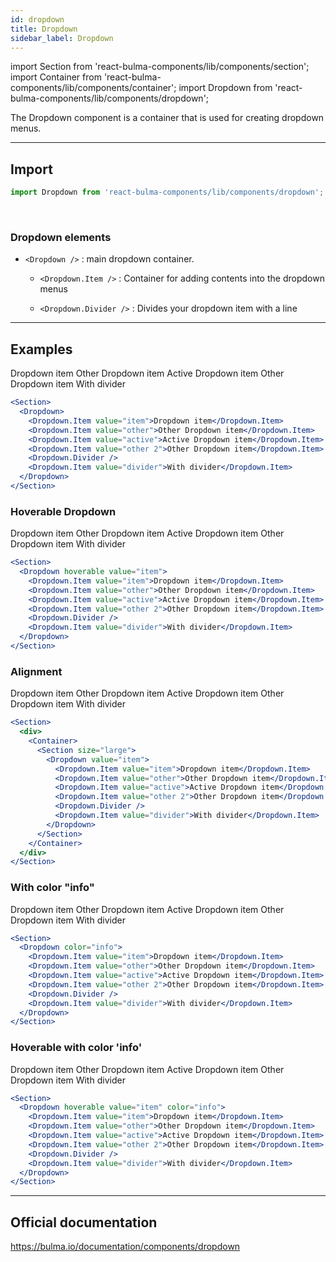 ```yaml
---
id: dropdown
title: Dropdown
sidebar_label: Dropdown
---
```


import Section from 'react-bulma-components/lib/components/section';
import Container from 'react-bulma-components/lib/components/container';
import Dropdown from 'react-bulma-components/lib/components/dropdown';

The Dropdown component is a container that is used for creating dropdown menus.

---

## **Import**

```js
import Dropdown from 'react-bulma-components/lib/components/dropdown';
```

<br />

### Dropdown elements

- `<Dropdown />` : main dropdown container.

  - `<Dropdown.Item />` : Container for adding contents into the dropdown menus

  - `<Dropdown.Divider />` : Divides your dropdown item with a line

---

## **Examples**

<Section>
  <Dropdown>
    <Dropdown.Item value="item" >
      Dropdown item
    </Dropdown.Item>
    <Dropdown.Item value="other">
      Other Dropdown item
    </Dropdown.Item>
    <Dropdown.Item value="active">
      Active Dropdown item
    </Dropdown.Item>
    <Dropdown.Item value="other 2">
      Other Dropdown item
    </Dropdown.Item>
    <Dropdown.Divider />
    <Dropdown.Item value="divider">
      With divider
    </Dropdown.Item>
  </Dropdown>
</Section>

```jsx
<Section>
  <Dropdown>
    <Dropdown.Item value="item">Dropdown item</Dropdown.Item>
    <Dropdown.Item value="other">Other Dropdown item</Dropdown.Item>
    <Dropdown.Item value="active">Active Dropdown item</Dropdown.Item>
    <Dropdown.Item value="other 2">Other Dropdown item</Dropdown.Item>
    <Dropdown.Divider />
    <Dropdown.Item value="divider">With divider</Dropdown.Item>
  </Dropdown>
</Section>
```

### **Hoverable Dropdown**

<Section>
  <Dropdown hoverable value="item">
    <Dropdown.Item value="item" >
      Dropdown item
    </Dropdown.Item>
    <Dropdown.Item value="other">
      Other Dropdown item
    </Dropdown.Item>
    <Dropdown.Item value="active">
      Active Dropdown item
    </Dropdown.Item>
    <Dropdown.Item value="other 2">
      Other Dropdown item
    </Dropdown.Item>
    <Dropdown.Divider />
    <Dropdown.Item value="divider">
      With divider
    </Dropdown.Item>
  </Dropdown>
</Section>

```jsx
<Section>
  <Dropdown hoverable value="item">
    <Dropdown.Item value="item">Dropdown item</Dropdown.Item>
    <Dropdown.Item value="other">Other Dropdown item</Dropdown.Item>
    <Dropdown.Item value="active">Active Dropdown item</Dropdown.Item>
    <Dropdown.Item value="other 2">Other Dropdown item</Dropdown.Item>
    <Dropdown.Divider />
    <Dropdown.Item value="divider">With divider</Dropdown.Item>
  </Dropdown>
</Section>
```

### **Alignment**

<Section>
  <div>
    <Container>
      <Section size="large">
        <Dropdown
          value="item">
          <Dropdown.Item value="item" >
            Dropdown item
          </Dropdown.Item>
          <Dropdown.Item value="other">
            Other Dropdown item
          </Dropdown.Item>
          <Dropdown.Item value="active">
            Active Dropdown item
          </Dropdown.Item>
          <Dropdown.Item value="other 2">
            Other Dropdown item
          </Dropdown.Item>
          <Dropdown.Divider />
          <Dropdown.Item value="divider">
            With divider
          </Dropdown.Item>
        </Dropdown>
      </Section>
    </Container>
  </div>
</Section>

```jsx
<Section>
  <div>
    <Container>
      <Section size="large">
        <Dropdown value="item">
          <Dropdown.Item value="item">Dropdown item</Dropdown.Item>
          <Dropdown.Item value="other">Other Dropdown item</Dropdown.Item>
          <Dropdown.Item value="active">Active Dropdown item</Dropdown.Item>
          <Dropdown.Item value="other 2">Other Dropdown item</Dropdown.Item>
          <Dropdown.Divider />
          <Dropdown.Item value="divider">With divider</Dropdown.Item>
        </Dropdown>
      </Section>
    </Container>
  </div>
</Section>
```

### **With color "info"**

<Section>
  <Dropdown color="info">
    <Dropdown.Item value="item" >
      Dropdown item
    </Dropdown.Item>
    <Dropdown.Item value="other">
      Other Dropdown item
    </Dropdown.Item>
    <Dropdown.Item value="active">
      Active Dropdown item
    </Dropdown.Item>
    <Dropdown.Item value="other 2">
      Other Dropdown item
    </Dropdown.Item>
    <Dropdown.Divider />
    <Dropdown.Item value="divider">
      With divider
    </Dropdown.Item>
  </Dropdown>
</Section>

```jsx
<Section>
  <Dropdown color="info">
    <Dropdown.Item value="item">Dropdown item</Dropdown.Item>
    <Dropdown.Item value="other">Other Dropdown item</Dropdown.Item>
    <Dropdown.Item value="active">Active Dropdown item</Dropdown.Item>
    <Dropdown.Item value="other 2">Other Dropdown item</Dropdown.Item>
    <Dropdown.Divider />
    <Dropdown.Item value="divider">With divider</Dropdown.Item>
  </Dropdown>
</Section>
```

### **Hoverable with color 'info'**

<Section>
  <Dropdown hoverable value="item" color="info">
    <Dropdown.Item value="item" >
      Dropdown item
    </Dropdown.Item>
    <Dropdown.Item value="other">
      Other Dropdown item
    </Dropdown.Item>
    <Dropdown.Item value="active">
      Active Dropdown item
    </Dropdown.Item>
    <Dropdown.Item value="other 2">
      Other Dropdown item
    </Dropdown.Item>
    <Dropdown.Divider />
    <Dropdown.Item value="divider">
      With divider
    </Dropdown.Item>
  </Dropdown>
</Section>

```jsx
<Section>
  <Dropdown hoverable value="item" color="info">
    <Dropdown.Item value="item">Dropdown item</Dropdown.Item>
    <Dropdown.Item value="other">Other Dropdown item</Dropdown.Item>
    <Dropdown.Item value="active">Active Dropdown item</Dropdown.Item>
    <Dropdown.Item value="other 2">Other Dropdown item</Dropdown.Item>
    <Dropdown.Divider />
    <Dropdown.Item value="divider">With divider</Dropdown.Item>
  </Dropdown>
</Section>
```

---

## Official documentation

https://bulma.io/documentation/components/dropdown
